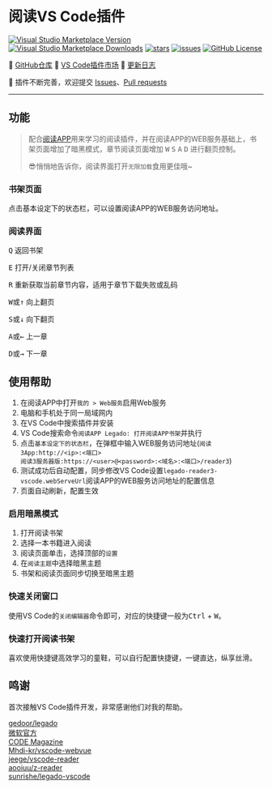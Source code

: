 # 阅读VS Code插件

[![Visual Studio Marketplace Version](https://img.shields.io/visual-studio-marketplace/v/318182456.legado-reader3-vscode?label=version)](https://marketplace.visualstudio.com/items?itemName=318182456.legado-reader3-vscode)
[![Visual Studio Marketplace Downloads](https://img.shields.io/visual-studio-marketplace/d/318182456.legado-reader3-vscode?label=downloads)](https://marketplace.visualstudio.com/items?itemName=318182456.legado-reader3-vscode)
[![stars](https://img.shields.io/github/stars/318182456/legado-reader3-vscode)](https://github.com/318182456/legado-reader3-vscode.git)
[![issues](https://img.shields.io/github/issues/318182456/legado-reader3-vscode)](https://github.com/318182456/legado-reader3-vscode.git)
[![GitHub License](https://img.shields.io/github/license/318182456/legado-reader3-vscode)](https://github.com/318182456/legado-reader3-vscode.git)

📕 [GitHub仓库](https://github.com/318182456/legado-reader3-vscode.git)
📗 [VS Code插件市场](https://marketplace.visualstudio.com/items?itemName=318182456.legado-reader3-vscode)
📘 [更新日志](https://github.com/318182456/legado-reader3-vscode/blob/master/CHANGELOG.md)

📙 插件不断完善，欢迎提交 [Issues](https://github.com/318182456/legado-reader3-vscode/issues)、[Pull requests](https://github.com/318182456/legado-reader3-vscode/pulls)

---

## 功能

> 配合[阅读APP](https://github.com/gedoor/legado.git)用来学习的阅读插件，并在阅读APP的WEB服务基础上，书架页面增加了暗黑模式，章节阅读页面增加 <kbd>W</kbd> <kbd>S</kbd> <kbd>A</kbd> <kbd>D</kbd> 进行翻页控制。
>
> 😎悄悄地告诉你，阅读界面打开`无限加载`食用更佳哦~

### 书架页面

点击基本设定下的状态栏，可以设置阅读APP的WEB服务访问地址。

### 阅读界面

<kbd>Q</kbd> 返回书架

<kbd>E</kbd> 打开/关闭章节列表

<kbd>R</kbd> 重新获取当前章节内容，适用于章节下载失败或乱码

<kbd>W</kbd>或<kbd>↑</kbd> 向上翻页

<kbd>S</kbd>或<kbd>↓</kbd> 向下翻页

<kbd>A</kbd>或<kbd>←</kbd> 上一章

<kbd>D</kbd>或<kbd>→</kbd> 下一章

## 使用帮助

1. 在阅读APP中打开`我的 > Web服务`启用Web服务
2. 电脑和手机处于同一局域网内
3. 在VS Code中搜索插件并安装
4. VS Code搜索命令`阅读APP Legado: 打开阅读APP书架`并执行
5. 点击`基本设定下的状态栏`，在弹框中输入WEB服务访问地址(`阅读3App:http://<ip>:<端口>` <br> `阅读3服务器版:https://<user>@<password>:<域名>:<端口>/reader3`)
6. 测试成功后自动配置，同步修改VS Code设置`legado-reader3-vscode.webServeUrl`阅读APP的WEB服务访问地址的配置信息
7. 页面自动刷新，配置生效

### 启用暗黑模式

1. 打开阅读书架
2. 选择一本书籍进入阅读
3. 阅读页面单击，选择顶部的`设置`
4. 在`阅读主题`中选择暗黑主题
5. 书架和阅读页面同步切换至暗黑主题

### 快速关闭窗口

使用VS Code的`关闭编辑器`命令即可，对应的快捷键一般为<kbd>Ctrl</kbd> + <kbd>W</kbd>。

### 快速打开阅读书架

喜欢使用快捷键高效学习的童鞋，可以自行配置快捷键，一键直达，纵享丝滑。

## 鸣谢

首次接触VS Code插件开发，非常感谢他们对我的帮助。

[gedoor/legado](https://github.com/gedoor/legado.git)<br>
[微软官方](https://github.com/microsoft/vscode-webview-ui-toolkit-samples.git)<br>
[CODE Magazine](https://www.codemag.com/article/2107071)<br>
[Mhdi-kr/vscode-webvue](https://github.com/Mhdi-kr/vscode-webvue.git)<br>
[jeege/vscode-reader](https://github.com/jeege/vscode-reader.git)<br>
[aooiuu/z-reader](https://github.com/aooiuu/z-reader.git)<br>
[sunrishe/legado-vscode](https://github.com/sunrishe/legado-vscode)<br>
